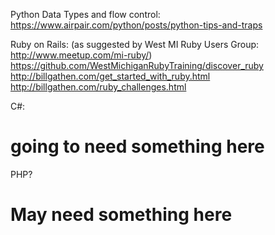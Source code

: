 Python Data Types and flow control:
https://www.airpair.com/python/posts/python-tips-and-traps

Ruby on Rails:
(as suggested by West MI Ruby Users Group: http://www.meetup.com/mi-ruby/)
https://github.com/WestMichiganRubyTraining/discover_ruby
http://billgathen.com/get_started_with_ruby.html
http://billgathen.com/ruby_challenges.html

C#:
# going to need something here

PHP?
# May need something here
